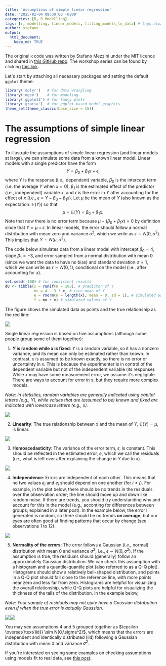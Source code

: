 ```yaml
---
title: 'Assumptions of simple linear regression'
date: '2025-02-04 09:00:00 -0800'
categories: [R, R_Modelling]
tags: [r, modelling, linear_models, fitting_models_to_data] # tags always lowercase
author: stefano
output: 
  html_document:
    keep_md: TRUE
---
```




The original `R` code was written by Stefano Mezzini under the MIT licence and shared in [this GitHub repo](https://github.com/csc-ubc-okanagan/ubco-csc-modeling-workshop/tree/main). The workshop series can be found by clicking [this link](https://events.ok.ubc.ca/series/fitting-models-to-data-not-data-to-models-workshop-series/).

Let's start by attaching all necessary packages and setting the default `ggplot` theme:


``` r
library('dplyr')   # for data wrangling
library('mgcv')    # for modeling
library('ggplot2') # for fancy plots
library('gratia')  # for ggplot-based model graphics
theme_set(theme_classic(base_size = 15))
```

# The assumptions of simple linear regression

To illustrate the assumptions of simple linear regression (and linear models at large), we can simulate some data from a known linear model. Linear models with a single predictor have the form $$Y = \beta_0 + \beta_1 x + \epsilon,$$ where $Y$ is the response (i.e., dependent) variable, $\beta_0$ is the intercept term (i.e. the average $Y$ when $x = 0$), $\beta_1$ is the estimated effect of the predictor (i.e., independent) variable $x$, and $\epsilon$ is the error in $Y$ after accounting for the effect of $x$ (i.e., $\epsilon = Y - \beta_0 - \beta_1 x$). Let $\mu$ be the mean of $Y$ (also known as the expectation: $\mathbb E(Y)$) so that $$\mu = \mathbb E(Y) = \beta_0 + \beta_1 x.$$ Note that now there is no error term because $\mu - (\beta_0 + \beta_1 x) = 0$ by definition since that $Y = \mu + \epsilon$. In linear models, the error should follow a normal distribution with mean zero and variance $\sigma^2$, which we write as $\epsilon \sim N(0, \sigma^2)$. This implies that $Y \sim N(\mu, \sigma^2)$.

The code below simulates data from a linear model with intercept $\beta_0 = 4$, slope $\beta_1 = -3$, and error sampled from a normal distribution with mean 0 (since we want the data to have no bias) and standard deviation $\sigma = 1$, which we can write as $\epsilon \sim N(0, 1)$, conditional on the model (i.e., after accounting for $x$).


``` r
set.seed(-100) # for consistent results
d0 <- tibble(x = runif(n = 100), # predictor of Y
             mu = 4 - 3 * x, # true mean of Y
             e = rnorm(n = length(x), mean = 0, sd = 1), # simulated Gaussian error
             Y = mu + e) # simulated values of Y
```

The figure shows the simulated data as points and the true relationship as the red line:

![](/figures/2025-02-04-assumptions-of-simple-linear-regression/figure-html/unnamed-chunk-4-1.png)<!-- -->

Single linear regression is based on five assumptions (although some people group some of them together):

1. **$Y$ is random while $x$ is fixed**: $Y$ is a random variable, so it has a nonzero variance, and its mean can only be estimated rather than known. In contrast, $x$ is assumed to be known exactly, so there is no error or uncertainty in $x$. This is because the experimenter is in control of the dependent variable but not of the independent variable (its response). While $x$ may have some measurement error, we assume it's negligible. There are ways to account for error in $x$, but they require more complex models.

*Note: In statistics, random variables are generally indicated using capital letters (e.g., $Y$), while values that are (assumed to be) known and fixed are indicated with lowercase letters (e.g., $x$).*

![](/figures/2025-02-04-assumptions-of-simple-linear-regression/figure-html/unnamed-chunk-5-1.png)<!-- -->

2. **Linearity**: The true relationship between $x$ and the mean of $Y$, $\mathbb E(Y) = \mu,$ is linear.

![](/figures/2025-02-04-assumptions-of-simple-linear-regression/figure-html/unnamed-chunk-6-1.png)<!-- -->

3. **Homoscedasticity**: The variance of the error term, $\epsilon$, is constant. This should be reflected in the estimated error, $e$, which we call the residuals (i.e., what is left over after explaining the change in $Y$ due to $x$).

![](/figures/2025-02-04-assumptions-of-simple-linear-regression/figure-html/unnamed-chunk-7-1.png)<!-- -->

4. **Independence**: Errors are independent of each other. This means that no two values $e_i$ and $e_j$ should depend on one another (for $i \ne j$). For example, in the plot below, there should be no trends in the residuals over the observation order; the line should move up and down like random noise. If there are trends, you should try understanding why and account for this in the model (e.g., acconting for differences between groups; explained in a later post). In the example below, the error I generated is random, so there should be no trends **on average**, but our eyes are often good at finding patterns that occur by change (see observations 1 to 12).

![](/figures/2025-02-04-assumptions-of-simple-linear-regression/figure-html/unnamed-chunk-8-1.png)<!-- -->

5. **Normality of the errors**: The error follows a Gaussian (i.e., normal) distribution with mean 0 and variance $\sigma^2$, i.e., $\epsilon \sim N(0, \sigma^2)$. If the assumption is true, the residuals should (generally) follow an approximately Gaussian distribution. We can check this assumption with a histogram and a quantile-quantile plot (also referred to as a Q-Q plot). Histograms should show a relatively bell-shaped distribution, and points in a Q-Q plot should fall close to the reference line, with more points near zero and less far from zero. Histograms are helpful for visualizing the overall relationship, while Q-Q plots are helpful for visualizing the thickness of the tails of the distribution. In the example below, 

*Note: Your sample of residuals may not quite have a Gaussian distribution even if when the true error is actually Gaussian.*

![](/figures/2025-02-04-assumptions-of-simple-linear-regression/figure-html/unnamed-chunk-9-1.png)<!-- -->![](/figures/2025-02-04-assumptions-of-simple-linear-regression/figure-html/unnamed-chunk-9-2.png)<!-- -->

You may see assumptions 4 and 5 grouped together as $\epsilon \overset{\text{iid}} \sim N(0,\sigma^2)$, which means that the errors are independent and identically distributed (iid) following a Gaussian distribution with mean 0 and variance $\sigma^2$.

If you're interested on seeing some examples on checking assumptions using models fit to real data, see [this post](missing).
